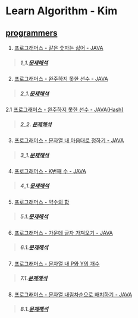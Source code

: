 # Learn Algorithm - Kim

## [programmers](https://programmers.co.kr/)

1. [프로그래머스 - 같은 숫자는 싫어 - JAVA](https://github.com/HyunInKim/algorithm/blob/master/src/No_Samenumber/Solution.java)
>##### 1_1.[문제해석](http://bigzoo.tistory.com/18?category=731175)
2. [프로그래머스 - 완주하지 못한 선수 - JAVA](https://github.com/HyunInKim/algorithm/blob/master/src/Participant/Solution.java)
>##### 2_1.[문제해석](http://bigzoo.tistory.com/19)
2.1 [프로그래머스 - 완주하지 못한 선수 - JAVA(Hash)](https://github.com/HyunInKim/algorithm/blob/master/src/ParticipantUseHashMap/ParticipantuseHashMap.java)
>##### 2_2. [문제해석]()
3. [프로그래머스 - 문자열 내 마음대로 정하기 - JAVA](https://github.com/HyunInKim/algorithm/blob/master/src/String_sort/Solution.java)
>##### 3_1.[문제해석](http://bigzoo.tistory.com/18)
4. [프로그래머스 - K번째 수 - JAVA](https://github.com/HyunInKim/algorithm/tree/master/src/Kth_number/Solution.java)
>##### 4_1.[문제해석](http://bigzoo.tistory.com/17)
5. [프로그래머스 - 약수의 합](https://github.com/HyunInKim/algorithm/blob/master/src/SumOfDivisor/Solution.java)
>##### 5.1.[문제해석](https://github.com/HyunInKim/algorithm/blob/master/src/SumOfDivisor/Solution.java)
6. [프로그래머스 - 가운데 글자 가져오기 - JAVA](https://github.com/HyunInKim/algorithm/blob/master/src/Get_Center_String/center_number.java)
>##### 6.1.[문제해석](http://bigzoo.tistory.com/21)
7. [프로그래머스 - 문자열 내 P와 Y의 개수](https://github.com/HyunInKim/algorithm/blob/master/src/count_of_P_between_Y/countpy.java)
>##### 7.1.[문제해석]()
8. [프로그래머스 - 문자열 내림차순으로 배치하기 - JAVA](https://github.com/HyunInKim/algorithm/commit/27bb1d10f6ba9f37e033af273e6476f215d467df)
>##### 8.1.[문제해석]()
